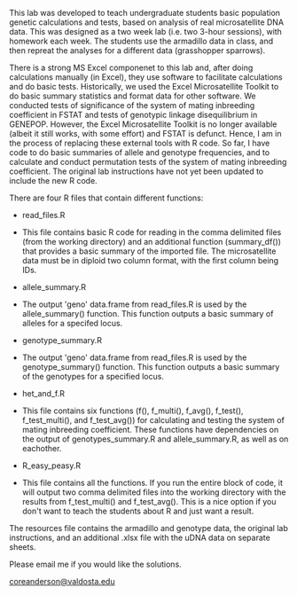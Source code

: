 This lab was developed to teach undergraduate students basic population genetic calculations and tests, based on analysis of real microsatellite DNA data. This was designed as a two week lab (i.e. two 3-hour sessions), with homework each week. The students use the armadillo data in class, and then repreat the analyses for a different data (grasshopper sparrows).

There is a strong MS Excel componenet to this lab and, after doing calculations manually (in Excel), they use software to facilitate calculations and do basic tests. Historically, we used the Excel Microsatellite Toolkit to do basic summary statistics and format data for other software. We conducted tests of significance of the system of mating inbreeding coefficient in FSTAT and tests of genotypic linkage disequilibrium in GENEPOP. However, the Excel Microsatellite Toolkit is no longer available (albeit it still works, with some effort) and FSTAT is defunct. Hence, I am in the process of replacing these external tools with R code. So far, I have code to do basic summaries of allele and genotype frequencies, and to calculate and conduct permutation tests of the system of mating inbreeding coefficient. The original lab instructions have not yet been updated to include the new R code.

There are four R files that contain different functions:

* read_files.R
- This file contains basic R code for reading in the comma delimited files (from the working directory) and an additional function (summary_df()) that provides a basic summary of the imported file. The microsatellite data must be in diploid two column format, with the first column being IDs.

* allele_summary.R
- The output 'geno' data.frame from read_files.R is used by the allele_summary() function. This function outputs a basic summary of alleles for a specifed locus.

* genotype_summary.R
- The output 'geno' data.frame from read_files.R is used by the genotype_summary() function. This function outputs a basic summary of the genotypes for a specified locus.

* het_and_f.R
- This file contains six functions (f(), f_multi(), f_avg(), f_test(), f_test_multi(), and f_test_avg()) for calculating and testing the system of mating inbreeding coefficient. These functions have dependencies on the output of genotypes_summary.R and allele_summary.R, as well as on eachother.

* R_easy_peasy.R
- This file contains all the functions. If you run the entire block of code, it will output two comma delimited files into the working directory with the results from f_test_multi() and f_test_avg(). This is a nice option if you don't want to teach the students about R and just want a result.

The resources file contains the armadillo and genotype data, the original lab instructions, and an additional .xlsx file with the uDNA data on separate sheets.

Please email me if you would like the solutions.

coreanderson@valdosta.edu
  